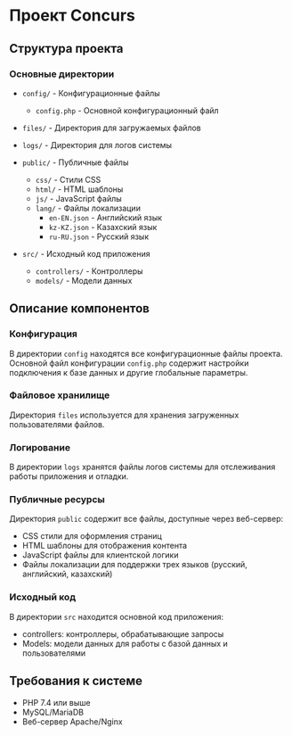 # Проект Concurs

## Структура проекта

### Основные директории

- `config/` - Конфигурационные файлы
  - `config.php` - Основной конфигурационный файл

- `files/` - Директория для загружаемых файлов

- `logs/` - Директория для логов системы

- `public/` - Публичные файлы
  - `css/` - Стили CSS
  - `html/` - HTML шаблоны
  - `js/` - JavaScript файлы
  - `lang/` - Файлы локализации
    - `en-EN.json` - Английский язык
    - `kz-KZ.json` - Казахский язык
    - `ru-RU.json` - Русский язык

- `src/` - Исходный код приложения
  - `controllers/` - Контроллеры
    <!-- - `requestreader.php` - Обработчик HTTP-запросов -->
  - `models/` - Модели данных
    <!-- - `DB.php` - Класс для работы с базой данных
    - `Users.php` - Модель для работы с пользователями -->

## Описание компонентов

### Конфигурация
В директории `config` находятся все конфигурационные файлы проекта. Основной файл конфигурации `config.php` содержит настройки подключения к базе данных и другие глобальные параметры.

### Файловое хранилище
Директория `files` используется для хранения загруженных пользователями файлов.

### Логирование
В директории `logs` хранятся файлы логов системы для отслеживания работы приложения и отладки.

### Публичные ресурсы
Директория `public` содержит все файлы, доступные через веб-сервер:
- CSS стили для оформления страниц
- HTML шаблоны для отображения контента
- JavaScript файлы для клиентской логики
- Файлы локализации для поддержки трех языков (русский, английский, казахский)

### Исходный код
В директории `src` находится основной код приложения:
- controllers: контроллеры, обрабатывающие запросы
- Models: модели данных для работы с базой данных и пользователями

## Требования к системе

- PHP 7.4 или выше
- MySQL/MariaDB
- Веб-сервер Apache/Nginx